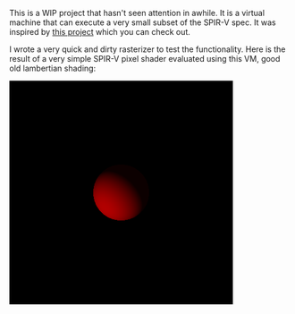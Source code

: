 This is a WIP project that hasn't seen attention in awhile. It is a virtual machine that can execute a very small subset of the SPIR-V spec. It was inspired by [this project](https://github.com/dfranx/SPIRV-VM) which you can check out.

I wrote a very quick and dirty rasterizer to test the functionality. Here is the result of a very simple SPIR-V pixel shader evaluated using this VM, good old lambertian shading:  
  
![](../Output/TestImages/spirv_output.bmp)
